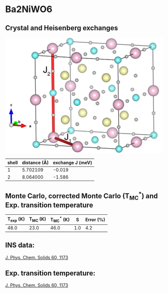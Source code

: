 # Ba2NiWO6

## Crystal and Heisenberg exchanges

![Ba2NiWO6 Structure](Ba2NiWO6.jpg)


| shell    | distance (A&#778;) | exchange J (meV) |
|----------|--------------|------------------|
| 1        | 5.702109     | -0.019           |
| 2        | 8.064000     | -1.586           |


## Monte Carlo, corrected Monte Carlo (T<sub>MC</sub><sup>*</sup>) and Exp. transition temperature

| T<sub>exp</sub> (K) | T<sub>MC</sub> (K) | T<sub>MC</sub><sup>*</sup> (K) | S   | Error (%) |
|----------------------|--------------------|--------------------------------|-----|-----------|
| 48.0                   | 23.0                 | 46.0                           | 1.0 | 4.2       |


## INS data:
[J. Phys. Chem. Solids 60, 1173](https://doi.org/10.1016/S0022-3697(99)00075-X)


## Exp. transition temperature:
[J. Phys. Chem. Solids 60, 1173](https://doi.org/10.1016/S0022-3697(99)00075-X)
